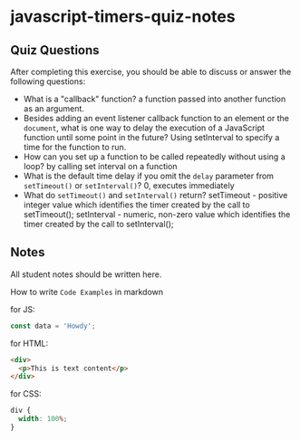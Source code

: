 # javascript-timers-quiz-notes

## Quiz Questions

After completing this exercise, you should be able to discuss or answer the following questions:

- What is a "callback" function?
  a function passed into another function as an argument.
- Besides adding an event listener callback function to an element or the `document`, what is one way to delay the execution of a JavaScript function until some point in the future?
  Using setInterval to specify a time for the function to run.
- How can you set up a function to be called repeatedly without using a loop?
  by calling set interval on a function
- What is the default time delay if you omit the `delay` parameter from `setTimeout()` or `setInterval()`?
  0, executes immediately
- What do `setTimeout()` and `setInterval()` return?
  setTimeout - positive integer value which identifies the timer created by the call to setTimeout();
  setInterval - numeric, non-zero value which identifies the timer created by the call to setInterval();

## Notes

All student notes should be written here.

How to write `Code Examples` in markdown

for JS:

```javascript
const data = 'Howdy';
```

for HTML:

```html
<div>
  <p>This is text content</p>
</div>
```

for CSS:

```css
div {
  width: 100%;
}
```
